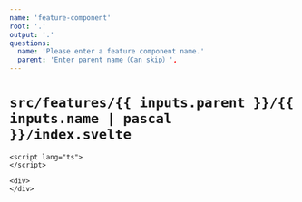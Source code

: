 ```yaml
---
name: 'feature-component'
root: '.'
output: '.'
questions:
  name: 'Please enter a feature component name.'
  parent: 'Enter parent name（Can skip）',
---
```


# `src/features/{{ inputs.parent }}/{{ inputs.name | pascal }}/index.svelte`

```
<script lang="ts">
</script>

<div>
</div>
```
